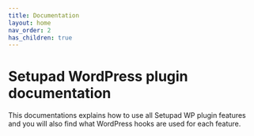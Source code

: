 ```yaml
---
title: Documentation
layout: home
nav_order: 2
has_children: true
---
```


# Setupad WordPress plugin documentation

This documentations explains how to use all Setupad WP plugin features and you will also find what WordPress hooks are used for each feature.
